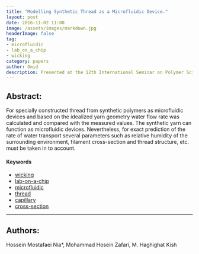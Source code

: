 ```yaml
---
title: "Modelling Synthetic Thread as a Microfluidic Device."
layout: post
date: 2016-11-02 11:00
image: /assets/images/markdown.jpg
headerImage: false
tag:
- microfluidic
- lab_on_a_chip
- wicking
category: papers
author: Omid
description: Presented at the 12th International Seminar on Polymer Science and Technology.
---
```


## Abstract:

For specially constructed thread from synthetic polymers as microfluidic devices and based on the idealized yarn geometry water flow rate was calculated and compared with the measured values. The synthetic yarn can function as microfluidic devices. Nevertheless, for exact prediction of the rate of water transport several parameters such as relative humidity of the surrounding environment, filament cross-section and thread structure, etc. must be taken in to account.

#### Keywords
- [wicking](#wicking)
- [lab-on-a-chip](#lab_on_a_chip)
- [microfluidic](#microfluidic)
- [thread](#thread)
- [capillary](#capillary)
- [cross-section](#cross_section)

---

## Authors:

Hossein Mostafaei Nia*, Mohammad Hosein Zafari, M. Haghighat Kish
